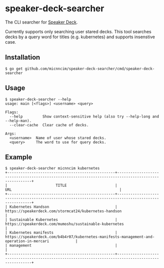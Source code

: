 # speaker-deck-searcher

The CLI searcher for [Speaker Deck](https://speakerdeck.com).

Currently supports only searching user stared decks.
This tool searches decks by a query word for titles (e.g. kubernetes) and supports insenstive case.

## Installation

```
$ go get github.com/micnncim/speaker-deck-searcher/cmd/speaker-deck-searcher
```

## Usage

```
$ speaker-deck-searcher --help
usage: main [<flags>] <username> <query>

Flags:
  --help         Show context-sensitive help (also try --help-long and --help-man).
  --clear-cache  Clear cache of decks.

Args:
  <username>  Name of user whose stared decks.
  <query>     The word to use for query decks.
```

## Example

```
$ speaker-deck-searcher micnncim kubernetes
+-------------------------------------------------+-----------------------------------------------------------------------------------------------------+
|                      TITLE                      |                                                 URL                                                 |
+-------------------------------------------------+-----------------------------------------------------------------------------------------------------+
| Kubernetes Handson                              | https://speakerdeck.com/stormcat24/kubernetes-handson                                               |
| Sustainable Kubernetes                          | https://speakerdeck.com/mumoshu/sustainable-kubernetes                                              |
| Kubernetes manifests                            | https://speakerdeck.com/b4b4r07/kubernetes-manifests-management-and-operation-in-mercari            |
| management                                      |                                                                                                     |
+-------------------------------------------------+-----------------------------------------------------------------------------------------------------+
```
